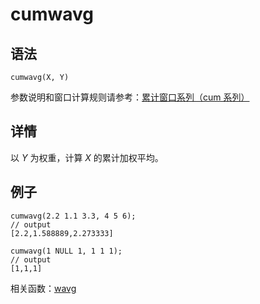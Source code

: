# cumwavg

## 语法

`cumwavg(X, Y)`

参数说明和窗口计算规则请参考：[累计窗口系列（cum 系列）](../themes/cumFunctions.md)

## 详情

以 *Y* 为权重，计算 *X* 的累计加权平均。

## 例子

```
cumwavg(2.2 1.1 3.3, 4 5 6);
// output
[2.2,1.588889,2.273333]

cumwavg(1 NULL 1, 1 1 1);
// output
[1,1,1]
```

相关函数：[wavg](../w/wavg.md)

